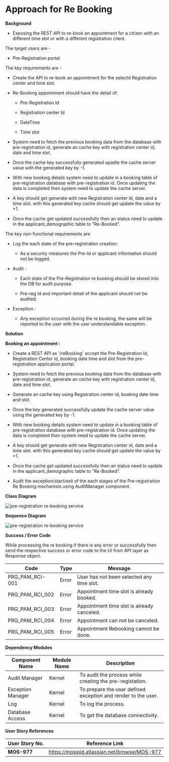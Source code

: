 
# Approach for  Re Booking

**Background**
- Exposing the REST API to re-book an appointment for a citizen with an different time slot or with a different registration client.

The target users are -
   - Pre-Registration portal

The key requirements are -

-   Create the API to re-book an appointment for the selectd Registration center and time slot.

-   Re-Booking appointment should have the detail of:

    -   Pre-Registration Id

    -   Registration center Id

    -   DateTime

    -   Time slot

- System need to fetch the previous booking data from the database with pre-registration id, generate an cache key with registration center id, date and  time slot.

- Once the cache key successfully generated upadte the cache server value with the generated key by -1.

- With new booking details system need to update in a booking table of pre-registration database with pre-registration id. Once updating the data is completed then system need to update the cache server.

- A key should get generate with new Registration center id, date and a time slot. with this generated key cache should get update the value by +1.

-  Once the cache get updated successfully then an status need to update in the applicant_demographic table to "Re-Booked".

The key non-functional requirements are

-   Log the each state of the pre-registration creation:

    -   As a security measures the Pre-Id or applicant information should
        not be logged.

-   Audit :

    -   Each state of the Pre-Registration re booking should be stored into the DB  for audit purpose.

    -   Pre-reg Id and important detail of the applicant should not be audited.

-   Exception :

    -   Any exception occurred during the re booking, the same will be reported to the user with the user understandable exception.

**Solution**

**Booking an appointment :**

-   Create a REST API as '/reBooking' accept the Pre-Registration Id, Registration Center id, booking date time and slot from the pre-registration application portal.

- System need to fetch the previous booking data from the database with pre-registration id, generate an cache key with registration center id, date and  time slot.

-   Generate an cache key using Registration center id, booking date time and slot.

-   Once the key generated successfully update the cache server value using the generated key by -1.

- With new booking details system need to update in a booking table of pre-registration database with pre-registration id. Once updating the data is completed then system need to update the cache server.

- A key should get generate with new Registration center id, date and a time slot. with this generated key cache should get update the value by +1.

-  Once the cache get updated successfully then an status need to update in the applicant_demographic table to "Re-Booked".

-   Audit the exception/start/exit of the each stages of the Pre-registration Re Booking mechanism using AuditManager component.

**Class Diagram**

![pre-registration re-booking service](_class_diagram/pre-registration-re-booking-service-classDiagram.png)

**Sequence Diagram**

![pre-registration re-booking service](_sequence_diagram/pre-registration-re-booking.png)

**Success / Error Code** 

 While processing the re booking if there is any error or successfully then send the respective success or error code to the UI from API layer as  Response object.

  Code   |       Type  | Message|
-----|----------|-------------|
  PRG_PAM_RCI-001 |  Error   |   User has not been selected any time slot.
  PRG_PAM_RCI_002  | Error   |   Appointment time slot is already booked.
  PRG_PAM_RCI_003  | Error   |   Appointment time slot is already canceled.
  PRG_PAM_RCI_004  | Error   |   Appointment can not be canceled.
  PRG_PAM_RCI_005  | Error   |   Appointment Rebooking cannot be done.


**Dependency Modules**

Component Name | Module Name | Description | 
-----|----------|-------------|
  Audit Manager     |   Kernel        |    To audit the process while creating the pre-registation.
  Exception Manager  |  Kernel     |       To prepare the user defined exception and render to the user.
  Log        |          Kernel         |   To log the process.
  Database Access   |    Kernel      |      To get the database connectivity.


**User Story References**

  **User Story No.** |  **Reference Link** |
  -----|----------|
  **MOS-977**      |     <https://mosipid.atlassian.net/browse/MOS-977>